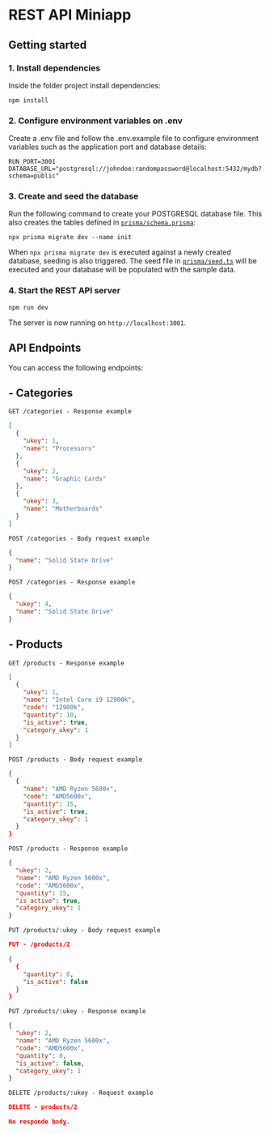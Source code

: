 # REST API Miniapp

## Getting started

### 1. Install dependencies

Inside the folder project install dependencies:

```
npm install
```

### 2. Configure environment variables on .env

Create a .env file and follow the .env.example file to configure environment variables such as the application port and database details:

```
RUN_PORT=3001
DATABASE_URL="postgresql://johndoe:randompassword@localhost:5432/mydb?schema=public"
```

### 3. Create and seed the database

Run the following command to create your POSTGRESQL database file. This also creates the tables defined in [`prisma/schema.prisma`](./prisma/schema.prisma):

```
npx prisma migrate dev --name init
```

When `npx prisma migrate dev` is executed against a newly created database, seeding is also triggered. The seed file in [`prisma/seed.ts`](./prisma/seed.ts) will be executed and your database will be populated with the sample data.

### 4. Start the REST API server

```
npm run dev
```

The server is now running on `http://localhost:3001`.

## API Endpoints

You can access the following endpoints:

## - Categories

`GET /categories - Response example`

```json
[
  {
    "ukey": 1,
    "name": "Processors"
  },
  {
    "ukey": 2,
    "name": "Graphic Cards"
  },
  {
    "ukey": 3,
    "name": "Motherboards"
  }
]
```

`POST /categories - Body request example`

```json
{
  "name": "Solid State Drive"
}
```

`POST /categories - Response example`

```json
{
  "ukey": 4,
  "name": "Solid State Drive"
}
```

## - Products

`GET /products - Response example`

```json
[
  {
    "ukey": 1,
    "name": "Intel Core i9 12900k",
    "code": "12900k",
    "quantity": 10,
    "is_active": true,
    "category_ukey": 1
  }
]
```

`POST /products - Body request example`

```json
{
  {
    "name": "AMD Ryzen 5600x",
    "code": "AMD5600x",
    "quantity": 15,
    "is_active": true,
    "category_ukey": 1
  }
}
```

`POST /products - Response example`

```json
{
  "ukey": 2,
  "name": "AMD Ryzen 5600x",
  "code": "AMD5600x",
  "quantity": 15,
  "is_active": true,
  "category_ukey": 1
}
```

`PUT /products/:ukey - Body request example`

```json
PUT - /products/2

{
  {
    "quantity": 0,
    "is_active": false
  }
}
```

`PUT /products/:ukey - Response example`

```json
{
  "ukey": 2,
  "name": "AMD Ryzen 5600x",
  "code": "AMD5600x",
  "quantity": 0,
  "is_active": false,
  "category_ukey": 1
}
```

`DELETE /products/:ukey - Request example`

```json
DELETE - products/2

No responde body.
```
